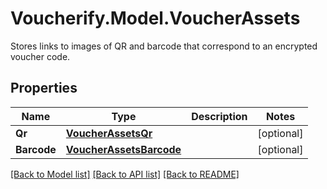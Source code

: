 # Voucherify.Model.VoucherAssets
Stores links to images of QR and barcode that correspond to an encrypted voucher code.

## Properties

Name | Type | Description | Notes
------------ | ------------- | ------------- | -------------
**Qr** | [**VoucherAssetsQr**](VoucherAssetsQr.md) |  | [optional] 
**Barcode** | [**VoucherAssetsBarcode**](VoucherAssetsBarcode.md) |  | [optional] 

[[Back to Model list]](../README.md#documentation-for-models) [[Back to API list]](../README.md#documentation-for-api-endpoints) [[Back to README]](../README.md)

